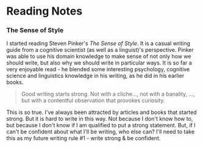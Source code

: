 # Reading Notes

### The Sense of Style

I started reading Steven Pinker's _The Sense of Style_. It is a casual writing guide from a cognitive scientist \(as well as a linguist\)'s perspective. Pinker was able to use his domain knowledge to make sense of not only how we should write, but also why we should write in particular ways. It is so far a very enjoyable read - he blended some interesting psychology, cognitive science and linguistics knowledge in his writing, as he did in his earlier books. 

> Good writing starts strong. Not with a cliche..., not with a banality, ..., but with a contentful observation that provokes curiosity.

This is so true. I've always been attracted by articles and books that started strong. But it is hard to write in this way. Not because I don't know how to, but because I don't know if I am qualified to put a strong statement. But, if I can't be confident about what I'll be writing, who else can? I'll need to take this as my future writing rule \#1 - write strong & be confident. 



